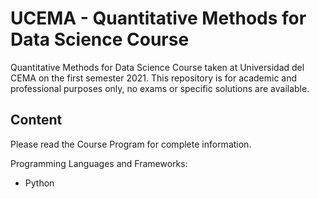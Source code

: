 # UCEMA - Quantitative Methods for Data Science Course

Quantitative Methods for Data Science Course taken at Universidad del CEMA on the first semester 2021. This repository is for academic and professional purposes only, no exams or specific solutions are available.

## Content

Please read the Course Program for complete information.

Programming Languages and Frameworks:
* Python 

